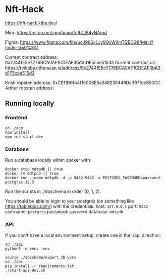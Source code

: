 # Nft-Hack

https://nft-hack.kiba.dev/

Miro: https://miro.com/app/board/o9J_lS4yNAo=/

Figma: https://www.figma.com/file/bcJ986kLJy9OxW0mTQEDG8/Main?node-id=0%3A1

Current contract address: 0x2744fE5e7776BCA0AF1CDEAF3bA3d1F5cae515d3
Current contract url: https://rinkeby.etherscan.io/address/0x2744fE5e7776BCA0AF1CDEAF3bA3d1F5cae515d3

Krish ropsten address: 0xCE11D6fb4f1e006E5a348230449Dc387fde850CC
Arthur ropsten address:

## Running locally

### Frontend

```
cd ./app
npm install
npm run start-dev
```

### Database

Run a database locally within docker with:
```
docker stop mdtpdb || true
docker rm mdtpdb || true
docker run --name mdtpdb -d -p 5432:5432 -e POSTGRES_PASSWORD=password postgres:12.5
```

Run the scripts in ./dbschema in order (0, 1, 2).

You should be able to login to your postgres (on something like https://tableplus.com/) with the credentials:
host: `127.0.0.1`
port: `5432`
username: `postgres`
password: `password`
database: `mdtpdb`

### API

If you don't have a local environment setup, create one in the ./api direction:
```
cd ./api
python3 -m venv .env
```

```
source ./dbschema/export_db.vars
cd ./api
pip install -r requirements.txt
./start-api-dev.sh
```
